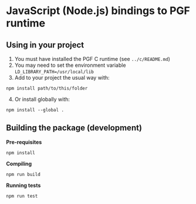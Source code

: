# JavaScript (Node.js) bindings to PGF runtime

## Using in your project

1. You must have installed the PGF C runtime (see `../c/README.md`)
2. You may need to set the environment variable `LD_LIBRARY_PATH=/usr/local/lib`
3. Add to your project the usual way with:
```
npm install path/to/this/folder
```
4. Or install globally with:
```
npm install --global .
```

## Building the package (development)

**Pre-requisites**
```
npm install
```

**Compiling**

```
npm run build
```

**Running tests**
```
npm run test
```
